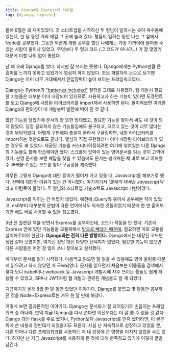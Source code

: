 ```yaml
---
title: Django와 Express의 차이점
tag: [django, express]
---
```

올해 8월은 꽤 재미있었다. 갓 스타트업을 시작하신 두 형님이 일하시는 곳이 옥수동에 있는데, 한 달 동안 거의 매일 그 곳에 놀러 갔다. 형들이 일하는 동안 나는 그 옆에서 Node를 공부했다. 그동안 외롭게 개발 공부를 했던 나에게는 가장 가까이에 물어볼 수 있는 사람이 둘이나 있었고, 무엇보다 두 형과 코드 *(그 코드가 아니다...)* 가 잘 맞았기 때문에 더할 나위 없이 좋았다.

난 꽤 오래 Django를 썼다. 하지만 잘 쓰지는 못했다. Django에게는 Python만큼 큰 흥미를 느끼지 못하고 있었기에 열심히 하지 않았다. 초보 개발자의 눈으로 보기엔 Django는 이미 너무 거대해져서 진입장벽이 높아 보이는 프레임워크였다.

Django는 Python의 ["batteries included"](https://docs.python.org/3/tutorial/stdlib.html#tut-batteries-included) 철학을 그대로 차용했다. 웹 개발시 필요한 기능들은 대부분 이미 내장되어 있으므로, 사용하고자 하는 기능이 있다면 도큐먼트를 보고 Django에 내장된 라이브러리를 import해서 사용하면 된다. 돌이켜보면 이러한 Django의 편의성이 내 개발능력 발전에 벽이 된 것 같다.

많은 기능을 담았기에 문서의 양 또한 방대했고, 필요한 기능을 찾아서 써도 내 것이 되지 않았다. 당장 필요하지 않은 기능들임에도 불구하고, 모르고 있는 것이 너무 많다는 것이 부담되었다. 어떻게 구현해야 좋을지 몰라서 구글링하면, 내장 라이브러리를 import하는 것만으로도 끝났다. 열심히 직접 구현했더니 이미 내장된 라이브러리가 있는 경우도 꽤 있었다. 제공된 기능을 커스터마이징하려면 여기에 엮여있는 다른 Django의 기능들도 함께 학습해야만 했다. 스크롤의 압박이 있는 영어문서를 읽는 것이 고역이었다. 분명 문서를 보면 해답을 찾을 수 있음에도 문서는 팽개쳐둔 채 바로 보고 이해할 수 *~~써먹을 수~~* 있는 코드를 찾아 구글링을 계속했다.

아무튼 그렇게 Django에 대한 흥미가 떨어져 가고 있을 때, Javascript를 해보기로 했다. 선택에 대단한 이유가 있는 건 아니였다. 여기저기서 *'올해의 대세는 Javascript다'* 라고 어렴풋이 들었다. 두 형님의 스타트업 기술스택도 Javascript 기반이었다.

Javascript를 익히는 건 어렵지 않았다. 예전에 jQuery와 묶어서 공부해본 적이 있었고, es6부터 대부분의 문법이 다른 언어에서도 익숙한 것들이었기 때문에 한 번 훑어보기만 해도 바로 사용할 수 있을 정도였다.

3년 전 출판된 책을 보면서 Express를 공부하는데, 코드가 작동을 안 했다. 기존에 Express 안에 있던 기능들을 모듈화해서 [밖으로 빼냈기 때문에](https://expressjs.com/en/guide/migrating-4.html), 필요하면 따로 모듈을 설치해주어야 한단다. **Django와는 전혀 다른 방향이다.** Django에서는 내장된 코드만 정답 같아 보였지만, 여기선 정답 대신 다양한 선택지가 있었다. 필요한 기능이 있으면 다른 사람들은 어떤 걸 많이 쓰나 찾아보고 설치했다.

이때부터 문서를 읽기 시작했다. 마음먹고 읽으면 잘 읽을 수 있음에도 영어 울렁증 때문에 읽으려고 하지 않았던 게 극복되었다. 문서를 읽으면서 처음보는 이름들을 검색해서 찾다 보니 babel이나 webpack 등 Javascript 개발시에 자주 쓰이는 툴들도 쉽게 적용할 수 있었고, SPA나 JWT처럼 웹 개발과 관련된 개념들도 알 게 되었다.

지금까지가 올해 8월 한 달 동안 있었던 이야기다. Django를 붙잡고 몇 달동안 공부하던 것을 Node+Express로는 겨우 한 달 만에 해냈다.

어떻게 보면 결과론적인 이야기다. Django는 문서화가 잘 되어있기로 손꼽히는 프레임워크 중 하나라, 만약 지금 Django를 다시 쓴다면 이전보다는 더 잘 쓸 수 있을 것 같다. Django 대신 flask를 주로 썼거나, Python보다 Javascript를 먼저 썼더라면, 이 글은 위에 쓴 내용과 정반대가 되었을지도 모른다. 사실 난 지속적으로 성장하고 있었을 뿐, 다른 언어나 다른 프레임워크를 사용하는 게 내 성장에 큰 영향을 미치지 않았을 수도 있다. 하지만 난 지금 Javascript를 사용하게 된 것에 대해 만족하고 있기에 이렇게 글을 남긴다.
